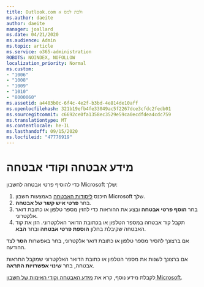 ```yaml
---
title: Outlook.com ולכת למס א
ms.author: daeite
author: daeite
manager: joallard
ms.date: 04/21/2020
ms.audience: Admin
ms.topic: article
ms.service: o365-administration
ROBOTS: NOINDEX, NOFOLLOW
localization_priority: Normal
ms.custom:
- "1006"
- "1008"
- "1009"
- "1010"
- "8000060"
ms.assetid: a4403b0c-6f4c-4e2f-b3bd-4e814de10aff
ms.openlocfilehash: 321b19efb4fe33049ac5f2267dce3cfdc2fedb01
ms.sourcegitcommit: c6692ce0fa1358ec3529e59ca0ecdfdea4cdc759
ms.translationtype: MT
ms.contentlocale: he-IL
ms.lasthandoff: 09/15/2020
ms.locfileid: "47776919"
---
```

# <a name="security-info-and-security-codes"></a>מידע אבטחה וקודי אבטחה

כדי להוסיף פרטי אבטחה לחשבון Microsoft שלך:

1. היכנס [ליסודות האבטחה](https://account.microsoft.com/security) באמצעות חשבון Microsoft שלך.
1. בחר **פרטי איש קשר של אבטחה**.
1. בחר **הוסף פרטי אבטחה** ובצע את ההוראות כדי להזין מספר טלפון או כתובת דואר אלקטרוני.
1. תקבל קוד אבטחה במספר הטלפון או בכתובת הדואר האלקטרוני. הזן את קוד האבטחה שקיבלת בחלון **הוספת פרטי אבטחה** ובחר **הבא**.

אם ברצונך להסיר מספר טלפון או כתובת דואר אלקטרוני, בחר באפשרות **הסר** לצד ההודעה.

אם ברצונך לשנות את מספר הטלפון או כתובת הדואר האלקטרוני שמקבל התראות אבטחה, בחר **שינוי אפשרויות התראה**.

לקבלת מידע נוסף, קרא את [מידע האבטחה וקודי האימות של חשבון Microsoft](https://support.microsoft.com/help/12428/).